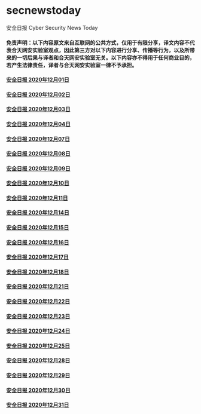 # secnewstoday

安全日报 Cyber Security News Today

#### 免责声明：以下内容原文来自互联网的公共方式，仅用于有限分享，译文内容不代表合天网安实验室观点，因此第三方对以下内容进行分享、传播等行为，以及所带来的一切后果与译者和合天网安实验室无关。以下内容亦不得用于任何商业目的，若产生法律责任，译者与合天网安实验室一律不予承担。

#### [安全日报 2020年12月01日](https://github.com/hetianlab/secnewstoday/blob/master/Dec.2020/secnews-20201201.md)
#### [安全日报 2020年12月02日](https://github.com/hetianlab/secnewstoday/blob/master/Dec.2020/secnews-20201202.md)
#### [安全日报 2020年12月03日](https://github.com/hetianlab/secnewstoday/blob/master/Dec.2020/secnews-20201203.md)
#### [安全日报 2020年12月04日](https://github.com/hetianlab/secnewstoday/blob/master/Dec.2020/secnews-20201204.md)
#### [安全日报 2020年12月07日](https://github.com/hetianlab/secnewstoday/blob/master/Dec.2020/secnews-20201207.md)
#### [安全日报 2020年12月08日](https://github.com/hetianlab/secnewstoday/blob/master/Dec.2020/secnews-20201208.md)
#### [安全日报 2020年12月09日](https://github.com/hetianlab/secnewstoday/blob/master/Dec.2020/secnews-20201209.md)
#### [安全日报 2020年12月10日](https://github.com/hetianlab/secnewstoday/blob/master/Dec.2020/secnews-20201210.md)
#### [安全日报 2020年12月11日](https://github.com/hetianlab/secnewstoday/blob/master/Dec.2020/secnews-20201211.md)
#### [安全日报 2020年12月14日](https://github.com/hetianlab/secnewstoday/blob/master/Dec.2020/secnews-20201214.md)
#### [安全日报 2020年12月15日](https://github.com/hetianlab/secnewstoday/blob/master/Dec.2020/secnews-20201215.md)
#### [安全日报 2020年12月16日](https://github.com/hetianlab/secnewstoday/blob/master/Dec.2020/secnews-20201216.md)
#### [安全日报 2020年12月17日](https://github.com/hetianlab/secnewstoday/blob/master/Dec.2020/secnews-20201217.md)
#### [安全日报 2020年12月18日](https://github.com/hetianlab/secnewstoday/blob/master/Dec.2020/secnews-20201218.md)
#### [安全日报 2020年12月21日](https://github.com/hetianlab/secnewstoday/blob/master/Dec.2020/secnews-20201221.md)
#### [安全日报 2020年12月22日](https://github.com/hetianlab/secnewstoday/blob/master/Dec.2020/secnews-20201222.md)
#### [安全日报 2020年12月23日](https://github.com/hetianlab/secnewstoday/blob/master/Dec.2020/secnews-20201223.md)
#### [安全日报 2020年12月24日](https://github.com/hetianlab/secnewstoday/blob/master/Dec.2020/secnews-20201224.md)
#### [安全日报 2020年12月25日](https://github.com/hetianlab/secnewstoday/blob/master/Dec.2020/secnews-20201225.md)
#### [安全日报 2020年12月28日](https://github.com/hetianlab/secnewstoday/blob/master/Dec.2020/secnews-20201228.md)
#### [安全日报 2020年12月29日](https://github.com/hetianlab/secnewstoday/blob/master/Dec.2020/secnews-20201229.md)
#### [安全日报 2020年12月30日](https://github.com/hetianlab/secnewstoday/blob/master/Dec.2020/secnews-20201230.md)
#### [安全日报 2020年12月31日](https://github.com/hetianlab/secnewstoday/blob/master/Dec.2020/secnews-20201231.md)


